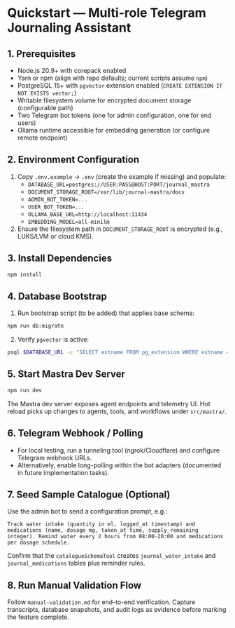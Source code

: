 # Quickstart — Multi-role Telegram Journaling Assistant

## 1. Prerequisites

- Node.js 20.9+ with corepack enabled
- Yarn or npm (align with repo defaults; current scripts assume `npm`)
- PostgreSQL 15+ with `pgvector` extension enabled (`CREATE EXTENSION IF NOT EXISTS vector;`)
- Writable filesystem volume for encrypted document storage (configurable path)
- Two Telegram bot tokens (one for admin configuration, one for end users)
- Ollama runtime accessible for embedding generation (or configure remote endpoint)

## 2. Environment Configuration

1. Copy `.env.example` → `.env` (create the example if missing) and populate:
   - `DATABASE_URL=postgres://USER:PASS@HOST:PORT/journal_mastra`
   - `DOCUMENT_STORAGE_ROOT=/var/lib/journal-mastra/docs`
   - `ADMIN_BOT_TOKEN=...`
   - `USER_BOT_TOKEN=...`
   - `OLLAMA_BASE_URL=http://localhost:11434`
   - `EMBEDDING_MODEL=all-minilm`
2. Ensure the filesystem path in `DOCUMENT_STORAGE_ROOT` is encrypted (e.g., LUKS/LVM or cloud KMS).

## 3. Install Dependencies

```bash
npm install
```

## 4. Database Bootstrap

1. Run bootstrap script (to be added) that applies base schema:

```bash
npm run db:migrate
```

2. Verify `pgvector` is active:

```bash
psql $DATABASE_URL -c "SELECT extname FROM pg_extension WHERE extname = 'vector';"
```

## 5. Start Mastra Dev Server

```bash
npm run dev
```

The Mastra dev server exposes agent endpoints and telemetry UI. Hot reload picks up changes to agents, tools, and workflows under `src/mastra/`.

## 6. Telegram Webhook / Polling

- For local testing, run a tunneling tool (ngrok/Cloudflare) and configure Telegram webhook URLs.
- Alternatively, enable long-polling within the bot adapters (documented in future implementation tasks).

## 7. Seed Sample Catalogue (Optional)

Use the admin bot to send a configuration prompt, e.g.:

```
Track water intake (quantity in ml, logged_at timestamp) and medications (name, dosage mg, taken_at time, supply_remaining integer). Remind water every 2 hours from 08:00-20:00 and medications per dosage schedule.
```

Confirm that the `catalogueSchemaTool` creates `journal_water_intake` and `journal_medications` tables plus reminder rules.

## 8. Run Manual Validation Flow

Follow `manual-validation.md` for end-to-end verification. Capture transcripts, database snapshots, and audit logs as evidence before marking the feature complete.
